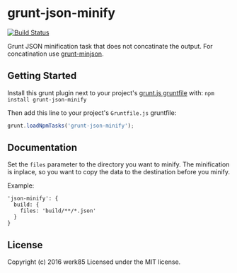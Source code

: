 # grunt-json-minify

[![Build Status](https://travis-ci.org/werk85/grunt-json-minify.svg?branch=master)](https://travis-ci.org/werk85/grunt-json-minify)

Grunt JSON minification task that does not concatinate the output. For concatination use [grunt-minjson](https://github.com/shama/grunt-minjson).

## Getting Started
Install this grunt plugin next to your project's [grunt.js gruntfile][getting_started] with: `npm install grunt-json-minify`

Then add this line to your project's `Gruntfile.js` gruntfile:

```javascript
grunt.loadNpmTasks('grunt-json-minify');
```

[grunt]: http://gruntjs.com/
[getting_started]: https://github.com/gruntjs/grunt/blob/master/docs/getting_started.md

## Documentation

Set the `files` parameter to the directory you want to minify. The minification is inplace, so you want to copy the data to the destination before you minify.

Example:

```
'json-minify': {
  build: {
    files: 'build/**/*.json'
  }
}
```

## License
Copyright (c) 2016 werk85
Licensed under the MIT license.
